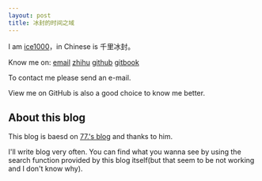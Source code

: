 ```yaml
---
layout: post
title: 冰封的时间之域
---
```


I am [ice1000](https://github.com/ice1000)，in Chinese is 千里冰封。

Know me on:
[email](ice1000kotlin@foxmail.com)
[zhihu](https://www.zhihu.com/people/qian-li-bing-feng-36)
[github](https://github.com/ice1000)
[gitbook](https://www.gitbook.com/@ice1000/dashboard)

To contact me please send an e-mail.

View me on GitHub is also a good choice to know me better.

## About this blog
This blog is baesd on [77.'s blog](https://github.com/18312847646/18312847646.github.io) and thanks to him.

I'll write blog very often. You can find what you wanna see by using the search function provided by this blog itself(but that seem to be not working and I don't know why).
